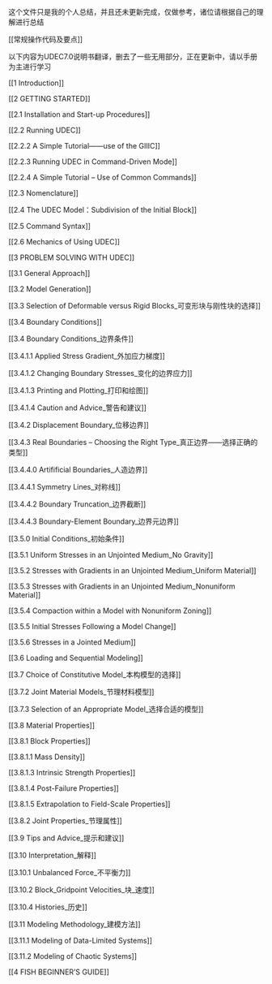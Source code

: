 这个文件只是我的个人总结，并且还未更新完成，仅做参考，诸位请根据自己的理解进行总结

[[常规操作代码及要点]]

<p>以下内容为UDEC7.0说明书翻译，删去了一些无用部分，正在更新中，请以手册为主进行学习</p>

[[1 Introduction]]

[[2 GETTING STARTED]]

[[2.1 Installation and Start-up Procedures]]

[[2.2 Running UDEC]]

[[2.2.2 A Simple Tutorial——use of the GIIIC]]

[[2.2.3 Running UDEC in Command-Driven Mode]]

[[2.2.4 A Simple Tutorial – Use of Common Commands]]

[[2.3 Nomenclature]]

[[2.4 The UDEC Model：Subdivision of the Initial Block]]

[[2.5 Command Syntax]]

[[2.6 Mechanics of Using UDEC]]

[[3 PROBLEM SOLVING WITH UDEC]]

[[3.1 General Approach]]

[[3.2 Model Generation]]

[[3.3 Selection of Deformable versus Rigid Blocks_可变形块与刚性块的选择]]

[[3.4 Boundary Conditions]]

[[3.4 Boundary Conditions_边界条件]]

[[3.4.1.1 Applied Stress Gradient_外加应力梯度]]

[[3.4.1.2 Changing Boundary Stresses_变化的边界应力]]

[[3.4.1.3 Printing and Plotting_打印和绘图]]

[[3.4.1.4 Caution and Advice_警告和建议]]

[[3.4.2 Displacement Boundary_位移边界]]

[[3.4.3 Real Boundaries – Choosing the Right Type_真正边界——选择正确的类型]]

[[3.4.4.0 Artifificial Boundaries_人造边界]]

[[3.4.4.1 Symmetry Lines_对称线]]

[[3.4.4.2 Boundary Truncation_边界截断]] 

[[3.4.4.3 Boundary-Element Boundary_边界元边界]] 

[[3.5.0 Initial Conditions_初始条件]] 

[[3.5.1 Uniform Stresses in an Unjointed Medium_No Gravity]]

[[3.5.2 Stresses with Gradients in an Unjointed Medium_Uniform Material]]

[[3.5.3 Stresses with Gradients in an Unjointed Medium_Nonuniform Material]]

[[3.5.4 Compaction within a Model with Nonuniform Zoning]]

[[3.5.5 Initial Stresses Following a Model Change]]

[[3.5.6 Stresses in a Jointed Medium]]

[[3.6 Loading and Sequential Modeling]]

[[3.7 Choice of Constitutive Model_本构模型的选择]]

[[3.7.2 Joint Material Models_节理材料模型]]

[[3.7.3 Selection of an Appropriate Model_选择合适的模型]]

[[3.8 Material Properties]]

[[3.8.1 Block Properties]]

[[3.8.1.1 Mass Density]]

[[3.8.1.3 Intrinsic Strength Properties]]

[[3.8.1.4 Post-Failure Properties]]

[[3.8.1.5 Extrapolation to Field-Scale Properties]]

[[3.8.2 Joint Properties_节理属性]]

[[3.9 Tips and Advice_提示和建议]]

[[3.10 Interpretation_解释]]

[[3.10.1 Unbalanced Force_不平衡力]]

[[3.10.2 Block_Gridpoint Velocities_块_速度]]

[[3.10.4 Histories_历史]]

[[3.11 Modeling Methodology_建模方法]]

[[3.11.1 Modeling of Data-Limited Systems]]

[[3.11.2 Modeling of Chaotic Systems]]

[[4 FISH BEGINNER’S GUIDE]]












